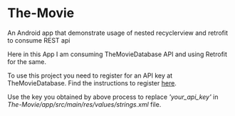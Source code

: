 # The-Movie
An Android app that demonstrate usage of nested recyclerview and retrofit to consume REST api

Here in this App I am consuming TheMovieDatabase API and using Retrofit for the same.

To use this project you need to register for an API key at TheMovieDatabase. Find the instructions to register [here](https://developers.themoviedb.org/3/getting-started/introduction).

Use the key you obtained by above process to replace *'your_api_key'* in *The-Movie/app/src/main/res/values/strings.xml* file.
